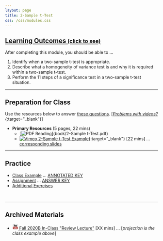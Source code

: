 ```yaml
---
layout: page
title: 2-Sample t-Test
css: /css/modules.css
---
```


<div class="panel-group-ILOs">
  <div class="panel panel-default">
    <div class="panel-heading">
      <h2 class="panel-title">
        <a data-toggle="collapse" href="#ILOs">Learning Outcomes <small>(click to see)</small></a>
      </h2>
    </div>
    <div id="ILOs" class="panel-collapse collapse">
      <div class="panel-body">

<p>After completing this module, you should be able to ...</p>

<ol>
  <li>Identify when a two-sample t-test is appropriate.</li>
  <li>Describe what a homogeneity of variance test is and why it is required within a two-sample t-test.</li>
  <li>Perform the 11 steps of a significance test in a two-sample t-test situation.</li>
</ol>
      </div>
    </div>
  </div>
</div>

----

## Preparation for Class

Use the resources below to answer [these questions](Prep/2Samplet). [[*Problems with videos?*](../resources/FAQs/videos){:target="_blank"}]

* **Primary Resources** (5 pages, 22 mins)
  * [![PDF](../img/pdf.png) Reading](book/2-Sample t-Test.pdf)
  * [![Vimeo](../img/dhovid.png) 2-Sample t-Test Example](https://vimeo.com/user45324800/t2test-ex1){:target="_blank"} [22 mins] ... [corresponding slides](PPT/2Samplet_PPT.pptx)

----

## Practice

* [Class Example](CE/2Samplet_CExmpl) ... [ANNOTATED KEY](CE/KEY_2Samplet_CExmpl) 
* [Assignment](CE/2Samplet_CE1) ... [ANSWER KEY](CE/KEY_2Samplet_CE)
* [Additional Exercises](CE/2Samplet_CE2)

&nbsp;

----

## Archived Materials

* [![YouTube](../img/youtube.png) Fall 2020B In-Class "Review Lecture"]() [XX mins] ... [*projection is the class example above*]

<!----
* [Old Lecture Slides](PPT/2Samplet_PPT_old.pptx)
--->
